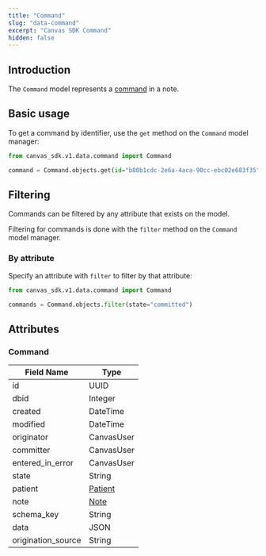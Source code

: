 ```yaml
---
title: "Command"
slug: "data-command"
excerpt: "Canvas SDK Command"
hidden: false
---
```


## Introduction

The `Command` model represents a [command](/sdk/commands/) in a note.

## Basic usage

To get a command by identifier, use the `get` method on the `Command` model manager:

```python
from canvas_sdk.v1.data.command import Command

command = Command.objects.get(id="b80b1cdc-2e6a-4aca-90cc-ebc02e683f35")
```

## Filtering

Commands can be filtered by any attribute that exists on the model.

Filtering for commands is done with the `filter` method on the `Command` model manager.

### By attribute

Specify an attribute with `filter` to filter by that attribute:

```python
from canvas_sdk.v1.data.command import Command

commands = Command.objects.filter(state="committed")
```

## Attributes

### Command

| Field Name         | Type                                  |
|--------------------|---------------------------------------|
| id                 | UUID                                  |
| dbid               | Integer                               |
| created            | DateTime                              |
| modified           | DateTime                              |
| originator         | CanvasUser                            |
| committer          | CanvasUser                            |
| entered_in_error   | CanvasUser                            |
| state              | String                                |
| patient            | [Patient](/sdk/data-patient/#patient) |
| note               | [Note](/sdk/data-note/#note)          |
| schema_key         | String                                |
| data               | JSON                                  |
| origination_source | String                                |

<br/>
<br/>
<br/>
